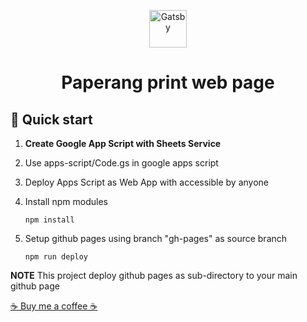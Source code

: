 <p align="center">
  <a href="https://www.gatsbyjs.com/?utm_source=starter&utm_medium=readme&utm_campaign=minimal-starter">
    <img alt="Gatsby" src="https://www.gatsbyjs.com/Gatsby-Monogram.svg" width="60" />
  </a>
</p>
<h1 align="center">
  Paperang print web page
</h1>

## 🚀 Quick start

1.  **Create Google App Script with Sheets Service**

2.  Use apps-script/Code.gs in google apps script

3.  Deploy Apps Script as Web App with accessible by anyone

4.  Install npm modules

    ```shell
    npm install
    ```
5.  Setup github pages using branch "gh-pages" as source branch

    ```shell
    npm run deploy
    ````

**NOTE**
This project deploy github pages as sub-directory to your main github page

[☕ Buy me a coffee ☕](https://buymeacoffee.com/e23thr)